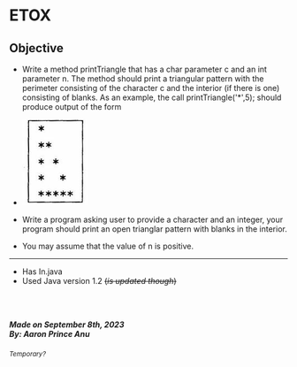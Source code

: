 # **ETOX**
## Objective

- Write a method printTriangle that has a char parameter c and an int parameter n. The method should print a triangular pattern with the perimeter consisting of the character c and the interior (if there is one) consisting of blanks. As an example, the call printTriangle('*',5); should produce output of the form

- ![Image](./1st.jpg)

- Write a program asking user to provide a character and an integer, your program should print an open trianglar pattern with blanks in the interior. 

- You may assume that the value of n is positive.

---

- Has In.java
- Used Java version 1.2 ~~(*is updated though*)~~

<br></br>

***Made on September 8th, 2023***\
***By: Aaron Prince Anu***


<sub>*Temporary?*</sub>